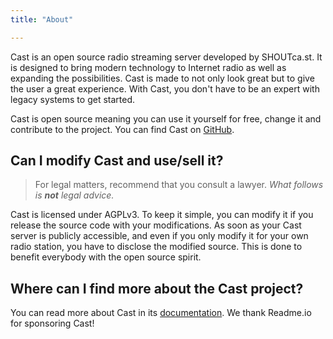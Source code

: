 ```yaml
---
title: "About"

---
```

Cast is an open source radio streaming server developed by SHOUTca.st. It is designed to bring modern technology to Internet radio as well as expanding the possibilities. Cast is made to not only look great but to give the user a great experience. With Cast, you don't have to be an expert with legacy systems to get started.

Cast is open source meaning you can use it yourself for free, change it and contribute to the project. You can find Cast on [GitHub](https://github.com/Innovate-Technologies/Cast).

## Can I modify Cast and use/sell it?
>For legal matters, recommend that you consult a lawyer. *What follows is **not** legal advice.*

Cast is licensed under AGPLv3. To keep it simple, you can modify it if you release the source code with your modifications. As soon as your Cast server is publicly accessible, and even if you only modify it for your own radio station, you have to disclose the modified source. This is done to benefit everybody with the open source spirit.

## Where can I find more about the Cast project?
You can read more about Cast in its [documentation](https://cast.readme.io/docs). We thank Readme.io for sponsoring Cast!
